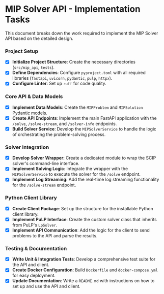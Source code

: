 # MIP Solver API - Implementation Tasks

This document breaks down the work required to implement the MIP Solver API based on the detailed design.

### Project Setup
- [x] **Initialize Project Structure**: Create the necessary directories (`src/mip_api`, `tests`).
- [x] **Define Dependencies**: Configure `pyproject.toml` with all required libraries (`fastapi`, `uvicorn`, `pydantic`, `pulp`, `httpx`).
- [x] **Configure Linter**: Set up `ruff` for code quality.

### Core API & Data Models
- [x] **Implement Data Models**: Create the `MIPProblem` and `MIPSolution` Pydantic models.
- [x] **Create API Endpoints**: Implement the main FastAPI application with the `/solve`, `/solve-stream`, and `/solver-info` endpoints.
- [x] **Build Solver Service**: Develop the `MIPSolverService` to handle the logic of orchestrating the problem-solving process.

### Solver Integration
- [x] **Develop Solver Wrapper**: Create a dedicated module to wrap the SCIP solver's command-line interface.
- [x] **Implement Solving Logic**: Integrate the wrapper with the `MIPSolverService` to execute the solver for the `/solve` endpoint.
- [x] **Implement Log Streaming**: Add the real-time log streaming functionality for the `/solve-stream` endpoint.

### Python Client Library
- [x] **Create Client Package**: Set up the structure for the installable Python client library.
- [x] **Implement PuLP Interface**: Create the custom solver class that inherits from PuLP's `LpSolver`.
- [x] **Implement API Communication**: Add the logic for the client to send problems to the API and parse the results.

### Testing & Documentation
- [x] **Write Unit & Integration Tests**: Develop a comprehensive test suite for the API and client.
- [x] **Create Docker Configuration**: Build `Dockerfile` and `docker-compose.yml` for easy deployment.
- [x] **Update Documentation**: Write a `README.md` with instructions on how to set up and use the API and client.
